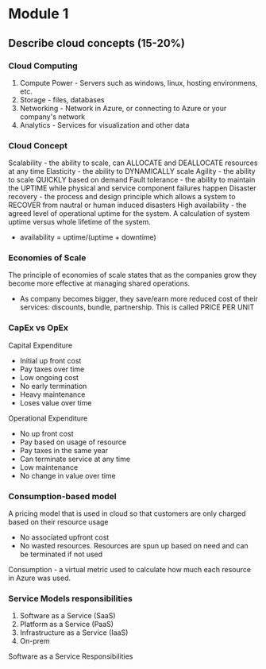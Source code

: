 # Module 1
## Describe cloud concepts (15-20%)

### Cloud Computing

1. Compute Power - Servers such as windows, linux, hosting environmens, etc.
2. Storage - files, databases
3. Networking - Network in Azure, or connecting to Azure or your company's network
4. Analytics - Services for visualization and other data

### Cloud Concept

Scalability - the ability to scale, can ALLOCATE and DEALLOCATE resources at any time
Elasticity - the ability to DYNAMICALLY scale
Agility - the ability to scale QUICKLY based on demand
Fault tolerance - the ability to maintain the UPTIME while physical and service component failures happen
Disaster recovery - the process and design principle which allows a system to RECOVER from nautral or human induced disasters
High availability - the agreed level of operational uptime for the system. A calculation of system uptime versus whole lifetime of the system.
* availability = uptime/(uptime + downtime)

### Economies of Scale

The principle of economies of scale states that as the companies grow they become more effective at managing shared operations.
* As company becomes bigger, they save/earn more reduced cost of their services: discounts, bundle, partnership. This is called PRICE PER UNIT

### CapEx vs OpEx

Capital Expenditure
* Initial up front cost
* Pay taxes over time
* Low ongoing cost
* No early termination
* Heavy maintenance
* Loses value over time

Operational Expenditure
* No up front cost
* Pay based on usage of resource
* Pay taxes in the same year
* Can terminate service at any time
* Low maintenance
* No change in value over time

### Consumption-based model

A pricing model that is used in cloud so that customers are only charged based on their resource usage
* No associated upfront cost
* No wasted resources. Resources are spun up based on need and can be terminated if not used

Consumption - a virtual metric used to calculate how much each resource in Azure was used. 

### Service Models responsibilities

1. Software as a Service (SaaS)
2. Platform as a Service (PaaS)
3. Infrastructure as a Service (IaaS)
4. On-prem

Software as a Service Responsibilities

